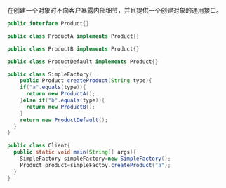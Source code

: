 在创建一个对象时不向客户暴露内部细节，并且提供一个创建对象的通用接口。

```java
public interface Product{}
```

```java
public class ProductA implements Product{}
```

```java
public class ProductB implements Product{}
```

```java
public class ProductDefault implements Product{}
```

```java
public class SimpleFactory{
	public Product createProduct(String type){
    if("a".equals(type)){
      return new ProductA();
    }else if("b".equals(type)){
      return new ProductB();
    }
    return new ProductDefault();
  }
}
```

```java
public class Client{
  public static void main(String[] args){
    SimpleFactory simpleFactory=new SimpleFactory();
    Product product=simpleFactoy.createProduct("a");
  }
}
```

